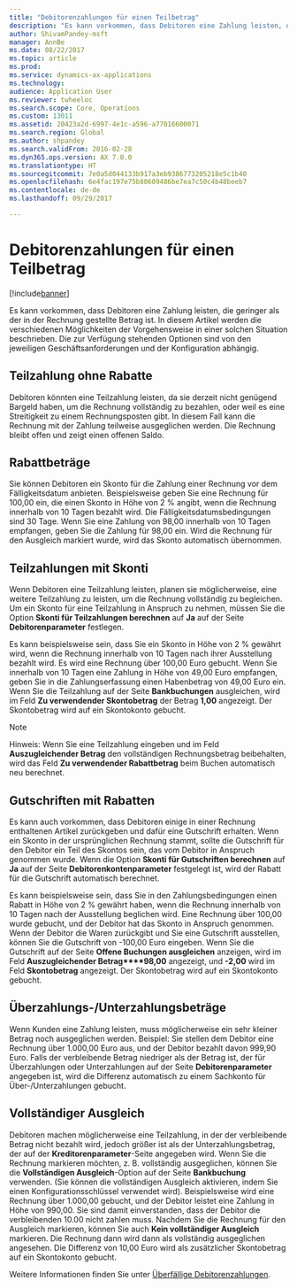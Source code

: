 ```yaml
---
title: "Debitorenzahlungen für einen Teilbetrag"
description: "Es kann vorkommen, dass Debitoren eine Zahlung leisten, die geringer als der in der Rechnung gestellte Betrag ist. In diesem Artikel werden die verschiedenen Möglichkeiten der Vorgehensweise in einer solchen Situation beschrieben. Die zur Verfügung stehenden Optionen sind von den jeweiligen Geschäftsanforderungen und der Konfiguration abhängig."
author: ShivamPandey-msft
manager: AnnBe
ms.date: 08/22/2017
ms.topic: article
ms.prod: 
ms.service: dynamics-ax-applications
ms.technology: 
audience: Application User
ms.reviewer: twheeloc
ms.search.scope: Core, Operations
ms.custom: 13011
ms.assetid: 20423a2d-6997-4e1c-a596-a77016600071
ms.search.region: Global
ms.author: shpandey
ms.search.validFrom: 2016-02-28
ms.dyn365.ops.version: AX 7.0.0
ms.translationtype: HT
ms.sourcegitcommit: 7e0a5d044133b917a3eb9386773205218e5c1b40
ms.openlocfilehash: 6e4fac197e75b80609486be7ea7c50c4b48beeb7
ms.contentlocale: de-de
ms.lasthandoff: 09/29/2017

---
```


# <a name="customer-payments-for-a-partial-amount"></a>Debitorenzahlungen für einen Teilbetrag

[!include[banner](../includes/banner.md)]


Es kann vorkommen, dass Debitoren eine Zahlung leisten, die geringer als der in der Rechnung gestellte Betrag ist. In diesem Artikel werden die verschiedenen Möglichkeiten der Vorgehensweise in einer solchen Situation beschrieben. Die zur Verfügung stehenden Optionen sind von den jeweiligen Geschäftsanforderungen und der Konfiguration abhängig.

<a name="partial-payment-with-no-discount"></a>Teilzahlung ohne Rabatte
--------------------------------

Debitoren könnten eine Teilzahlung leisten, da sie derzeit nicht genügend Bargeld haben, um die Rechnung vollständig zu bezahlen, oder weil es eine Streitigkeit zu einem Rechnungsposten gibt. In diesem Fall kann die Rechnung mit der Zahlung teilweise ausgeglichen werden. Die Rechnung bleibt offen und zeigt einen offenen Saldo.

## <a name="discount-amounts"></a>Rabattbeträge
Sie können Debitoren ein Skonto für die Zahlung einer Rechnung vor dem Fälligkeitsdatum anbieten. Beispielsweise geben Sie eine Rechnung für 100,00 ein, die einen Skonto in Höhe von 2 % angibt, wenn die Rechnung innerhalb von 10 Tagen bezahlt wird. Die Fälligkeitsdatumsbedingungen sind 30 Tage. Wenn Sie eine Zahlung von 98,00 innerhalb von 10 Tagen empfangen, geben Sie die Zahlung für 98,00 ein. Wird die Rechnung für den Ausgleich markiert wurde, wird das Skonto automatisch übernommen.

## <a name="partial-payments-with-cash-discounts"></a>Teilzahlungen mit Skonti
Wenn Debitoren eine Teilzahlung leisten, planen sie möglicherweise, eine weitere Teilzahlung zu leisten, um die Rechnung vollständig zu begleichen. Um ein Skonto für eine Teilzahlung in Anspruch zu nehmen, müssen Sie die Option **Skonti für Teilzahlungen berechnen** auf **Ja** auf der Seite **Debitorenparameter** festlegen. 

Es kann beispielsweise sein, dass Sie ein Skonto in Höhe von 2 % gewährt wird, wenn die Rechnung innerhalb von 10 Tagen nach ihrer Ausstellung bezahlt wird. Es wird eine Rechnung über 100,00 Euro gebucht. Wenn Sie innerhalb von 10 Tagen eine Zahlung in Höhe von 49,00 Euro empfangen, geben Sie in die Zahlungserfassung einen Habenbetrag von 49,00 Euro ein. Wenn Sie die Teilzahlung auf der Seite **Bankbuchungen** ausgleichen, wird im Feld **Zu verwendender Skontobetrag** der Betrag **1,00** angezeigt. Der Skontobetrag wird auf ein Skontokonto gebucht. 

> [!NOTE] 
> Hinweis: Wenn Sie eine Teilzahlung eingeben und im Feld **Auszugleichender Betrag** den vollständigen Rechnungsbetrag beibehalten, wird das Feld **Zu verwendender Rabattbetrag** beim Buchen automatisch neu berechnet.

## <a name="credit-notes-with-discounts"></a>Gutschriften mit Rabatten
Es kann auch vorkommen, dass Debitoren einige in einer Rechnung enthaltenen Artikel zurückgeben und dafür eine Gutschrift erhalten. Wenn ein Skonto in der ursprünglichen Rechnung stammt, sollte die Gutschrift für den Debitor ein Teil des Skontos sein, das vom Debitor in Anspruch genommen wurde. Wenn die Option **Skonti für Gutschriften berechnen** auf **Ja** auf der Seite **Debitorenkontenparameter** festgelegt ist, wird der Rabatt für die Gutschrift automatisch berechnet. 

Es kann beispielsweise sein, dass Sie in den Zahlungsbedingungen einen Rabatt in Höhe von 2 % gewährt haben, wenn die Rechnung innerhalb von 10 Tagen nach der Ausstellung beglichen wird. Eine Rechnung über 100,00 wurde gebucht, und der Debitor hat das Skonto in Anspruch genommen. Wenn der Debitor die Waren zurückgibt und Sie eine Gutschrift ausstellen, können Sie die Gutschrift von -100,00 Euro eingeben. Wenn Sie die Gutschrift auf der Seite **Offene Buchungen ausgleichen** anzeigen, wird im Feld **Auszugleichender Betrag****98,00** angezeigt, und **-2,00** wird im Feld **Skontobetrag** angezeigt. Der Skontobetrag wird auf ein Skontokonto gebucht.

## <a name="overpaymentunderpayment-amounts"></a>Überzahlungs-/Unterzahlungsbeträge
Wenn Kunden eine Zahlung leisten, muss möglicherweise ein sehr kleiner Betrag noch ausgeglichen werden. Beispiel: Sie stellen dem Debitor eine Rechnung über 1.000,00 Euro aus, und der Debitor bezahlt davon 999,90 Euro. Falls der verbleibende Betrag niedriger als der Betrag ist, der für Überzahlungen oder Unterzahlungen auf der Seite **Debitorenparameter** angegeben ist, wird die Differenz automatisch zu einem Sachkonto für Über-/Unterzahlungen gebucht.

## <a name="full-settlement"></a>Vollständiger Ausgleich
Debitoren machen möglicherweise eine Teilzahlung, in der der verbleibende Betrag nicht bezahlt wird, jedoch größer ist als der Unterzahlungsbetrag, der auf der **Kreditorenparameter**-Seite angegeben wird. Wenn Sie die Rechnung markieren möchten, z. B. vollständig ausgeglichen, können Sie die **Vollständigen Ausgleich**-Option auf der Seite **Bankbuchung** verwenden. (Sie können die vollständigen Ausgleich aktivieren, indem Sie einen Konfigurationsschlüssel verwendet wird). Beispielsweise wird eine Rechnung über 1.000,00 gebucht, und der Debitor leistet eine Zahlung in Höhe von 990,00. Sie sind damit einverstanden, dass der Debitor die verbleibenden 10.00 nicht zahlen muss. Nachdem Sie die Rechnung für den Ausgleich markieren, können Sie auch **Kein vollständiger Ausgleich** markieren. Die Rechnung dann wird dann als vollständig ausgeglichen angesehen. Die Differenz von 10,00 Euro wird als zusätzlicher Skontobetrag auf ein Skontokonto gebucht.


Weitere Informationen finden Sie unter [Überfällige Debitorenzahlungen](tasks/deposit-customer-payments.md).

